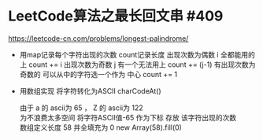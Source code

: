 # LeetCode算法之最长回文串 #409
https://leetcode-cn.com/problems/longest-palindrome/

- 用map记录每个字符出现的次数  count记录长度
    出现次数为偶数 i  全都能用的上                    count += i
    出现次数为奇数 j  有一个无法用上                  count += (j-1)
    有出现次数为奇数的 可以从中的字符选一个作为  中心   count += 1

- 用数组实现
    将字符转化为ASCII    charCodeAt()
    
    由于 a 的 ascii为 65  ， Z 的 ascii为 122  
    为不浪费太多空间  将字符ASCII值-65 作为下标 存放 该字符出现的次数     
    数组定义长度 58 并全填充为 0   new Array(58).fill(0)

    
